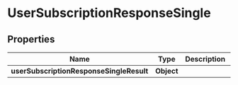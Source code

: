# UserSubscriptionResponseSingle

## Properties
Name | Type | Description | Notes
------------ | ------------- | ------------- | -------------
**userSubscriptionResponseSingleResult** | **Object** |  |  [optional]
